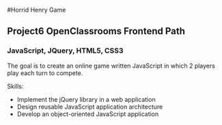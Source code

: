 #Horrid Henry Game
## Project6 OpenClassrooms Frontend Path
### JavaScript, JQuery, HTML5, CSS3

The goal is to create an online game written JavaScript in which 2 players play each turn to compete. 

Skills:
* Implement the jQuery library in a web application
* Design reusable JavaScript application architecture
* Develop an object-oriented JavaScript application
